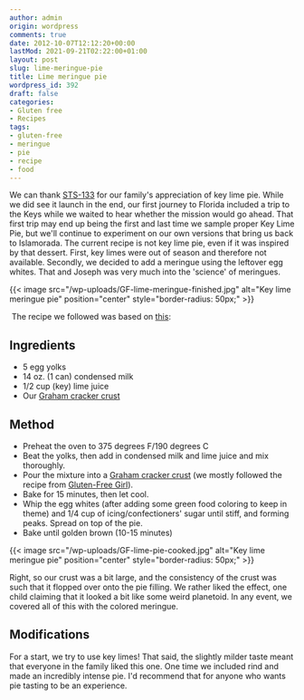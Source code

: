 ```yaml
---
author: admin
origin: wordpress
comments: true
date: 2012-10-07T12:12:20+00:00
lastMod: 2021-09-21T02:22:00+01:00
layout: post
slug: lime-meringue-pie
title: Lime meringue pie
wordpress_id: 392
draft: false
categories:
- Gluten free
- Recipes
tags:
- gluten-free
- meringue
- pie
- recipe
- food
---
```


We can thank [STS-133](http://www.nasa.gov/mission_pages/shuttle/shuttlemissions/sts133/main/index.html) for our family's appreciation of key lime pie. While we did see it launch in the end, our first journey to Florida included a trip to the Keys while we waited to hear whether the mission would go ahead. That first trip may end up being the first and last time we sample proper Key Lime Pie, but we'll continue to experiment on our own versions that bring us back to Islamorada. The current recipe is not key lime pie, even if it was inspired by that dessert. First, key limes were out of season and therefore not available. Secondly, we decided to add a meringue using the leftover egg whites. That and Joseph was very much into the 'science' of meringues.

{{< image src="/wp-uploads/GF-lime-meringue-finished.jpg" alt="Key lime meringue pie" position="center" style="border-radius: 50px;" >}}

 The recipe we followed was based on [this](http://allrecipes.com/recipe/easy-key-lime-pie-i/):

## Ingredients
- 5 egg yolks
- 14 oz. (1 can) condensed milk
- 1/2 cup (key) lime juice
- Our [Graham cracker crust](http://stephen.yearl.us/gluten-free-graham-cracker-crust/)

## Method
- Preheat the oven to 375 degrees F/190 degrees C
- Beat the yolks, then add in condensed milk and lime juice and mix thoroughly.
- Pour the mixture into a [Graham cracker crust](http://stephen.yearl.us/gluten-free-graham-cracker-crust/) (we mostly followed the recipe from [Gluten-Free Girl](http://glutenfreegirl.com/gluten-free-graham-crackers/)).
- Bake for 15 minutes, then let cool.
- Whip the egg whites (after adding some green food coloring to keep in theme) and 1/4 cup of icing/confectioners' sugar until stiff, and forming peaks. Spread on top of the pie.
- Bake until golden brown (10-15 minutes)

{{< image src="/wp-uploads/GF-lime-pie-cooked.jpg" alt="Key lime meringue pie" position="center" style="border-radius: 50px;" >}}


Right, so our crust was a bit large, and the consistency of the crust was such that it flopped over onto the pie filling. We rather liked the effect, one child claiming that it looked a bit like some weird planetoid. In any event, we covered all of this with the colored meringue.

## Modifications
For a start, we try to use key limes! That said, the slightly milder taste meant that everyone in the family liked this one. One time we included rind and made an incredibly intense pie. I'd recommend that for anyone who wants pie tasting to be an experience.
